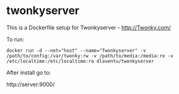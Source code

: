 # twonkyserver

This is a Dockerfile setup for Twonkyserver - http://Twonky.com/

To run:

```
docker run -d --net="host" --name="Twonkyserver" -v /path/to/config:/var/twonky:rw -v /path/to/media:/media:ro -v /etc/localtime:/etc/localtime:ro dlaventu/twonkyserver
```

After install go to:

http://server:9000/
